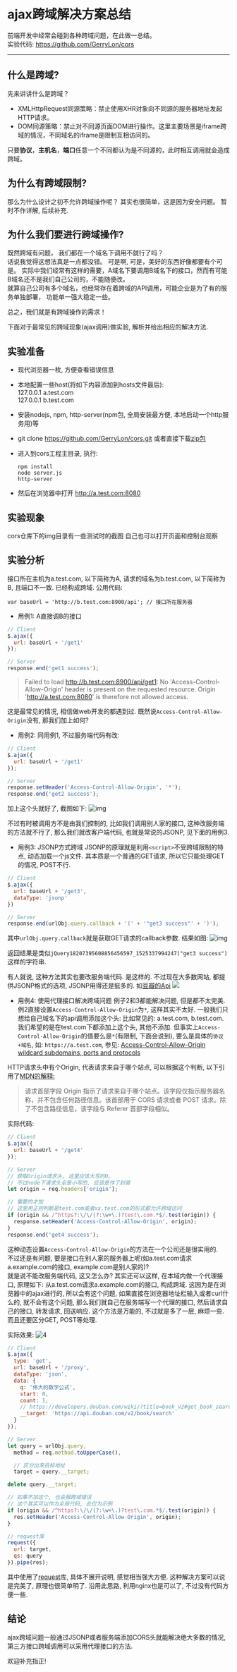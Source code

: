 
# ajax跨域解决方案总结
前端开发中经常会碰到各种跨域问题，在此做一总结。   
实验代码: https://github.com/GerryLon/cors

---

## 什么是跨域?
先来讲讲什么是跨域？
* XMLHttpRequest同源策略：禁止使用XHR对象向不同源的服务器地址发起HTTP请求。
* DOM同源策略：禁止对不同源页面DOM进行操作。这里主要场景是iframe跨域的情况，不同域名的iframe是限制互相访问的。

只要**协议**，**主机名**，**端口**任意一个不同都认为是不同源的，此时相互调用就会造成跨域。

## 为什么有跨域限制?
那么为什么设计之初不允许跨域操作呢？ 其实也很简单，这是因为安全问题。
暂时不作详解, 后续补充.

## 为什么我们要进行跨域操作?
既然跨域有问题， 我们都在一个域名下调用不就行了吗？   
话说我觉得这想法真是一点都没错。 可是啊, 可是，美好的东西好像都要有个可是。
实际中我们经常有这样的需要，A域名下要调用B域名下的接口，然而有可能B域名还不是我们自己公司的，不能随便改。   
就算自己公司有多个域名，也经常存在着跨域的API调用，可能企业是为了有的服务单独部署， 功能单一强大稳定一些。

总之，我们就是有跨域操作的需求！

下面对于最常见的跨域现象(ajax调用)做实验, 解析并给出相应的解决方法.

## 实验准备

* 现代浏览器一枚, 方便查看错误信息
* 本地配置一些host(将如下内容添加到hosts文件最后):   
  127.0.0.1 a.test.com   
  127.0.0.1 b.test.com
* 安装nodejs, npm, http-server(npm包, 全局安装最方便, 本地启动一个http服务用)等

* git clone https://github.com/GerryLon/cors.git
  或者直接下载[zip包](https://github.com/GerryLon/cors/archive/master.zip)

* 进入到cors工程主目录, 执行:
  ```
  npm install
  node server.js
  http-server
  ```
* 然后在浏览器中打开 http://a.test.com:8080

## 实验现象
cors仓库下的img目录有一些测试时的截图
自己也可以打开页面和控制台观察

## 实验分析
接口所在主机为a.test.com, 以下简称为A, 请求的域名为b.test.com, 以下简称为B, 且端口不一致.
已经构成跨域.
公用代码:
```
var baseUrl = 'http://b.test.com:8900/api'; // 接口所在服务器
```

 - 用例1: A直接调B的接口
  ```js
  // Client
  $.ajax({
    url: baseUrl + '/get1'
  });

  // Server
  response.end('get1 success');
  ```
  > Failed to load http://b.test.com:8900/api/get1: No 'Access-Control-Allow-Origin' header is present on the requested resource. Origin 'http://a.test.com:8080' is therefore not allowed access.

  这是最常见的情况, 相信做web开发的都遇到过.
  既然说`Access-Control-Allow-Origin`没有, 那我们加上如何?

  - 用例2: 同用例1, 不过服务端代码有改:
  ```js
  // Client
  $.ajax({
    url: baseUrl + '/get1'
  });

  // Server
  response.setHeader('Access-Control-Allow-Origin', '*');
  response.end('get2 success');
  ```
  加上这个头就好了, 截图如下:
  ![img](http://7xl7ab.com1.z0.glb.clouddn.com/cors/2.png)
  
  不过有时被调用方不是由我们控制的, 比如我们调用别人家的接口, 这种改服务端的方法就不行了, 那么我们就改客户端代码, 也就是常说的JSONP, 见下面的用例3.

  - 用例3: JSONP方式跨域
  JSONP的原理就是利用`<script>`不受跨域限制的特点, 动态加载一个js文件.
  其本质是一个普通的GET请求, 所以它只能处理GET的情况, POST不行.
  ```js
  // Client
  $.ajax({
    url: baseUrl + '/get3',
    dataType: 'jsonp'
  })

  // Server
  response.end(urlObj.query.callback + '(' + '"get3 success"' + ')');
  ```
  其中`urlObj.query.callback`就是获取GET请求的callback参数.
  结果如图:
  ![img](http://7xl7ab.com1.z0.glb.clouddn.com/cors/3.png)
  
  返回结果是类似`jQuery18207395608856456597_1525337994247("get3 success")`这样的字符串.

  有人就说, 这种方法其实也要改服务端代码. 是这样的.
  不过现在大多数网站, 都提供JSONP格式的选项, JSONP用得还是挺多的.
  如[豆瓣的Api](https://developers.douban.com/wiki/?title=api_v2)
  ![](http://7xl7ab.com1.z0.glb.clouddn.com/cors/4.png)

  - 用例4: 使用代理接口解决跨域问题
  例子2和3都能解决问题, 但是都不太完美.
  例2直接设置`Access-Control-Allow-Origin`为`*`, 这样其实不太好.
  一般我们只想给自己域名下的api调用添加这个头: 比如常见的: a.test.com, b.test.com.
  我们希望的是在test.com下都添加上这个头, 其他不添加.
  但事实上`Access-Control-Allow-Origin`的值要么是`*`(有限制, 下面会说到), 要么是具体的`协议+域名`,
  如: `https://a.test.com`, 参见: [Access-Control-Allow-Origin wildcard subdomains, ports and protocols](https://stackoverflow.com/questions/14003332/access-control-allow-origin-wildcard-subdomains-ports-and-protocols)

  HTTP请求头中有个Origin, 代表请求来自于哪个站点, 可以根据这个判断, 以下引用了[MDN的解释:](https://developer.mozilla.org/zh-CN/docs/Web/HTTP/Headers/Origin)

  > 请求首部字段 Origin 指示了请求来自于哪个站点。该字段仅指示服务器名称，并不包含任何路径信息。该首部用于 CORS 请求或者 POST 请求。除了不包含路径信息，该字段与 Referer 首部字段相似。

  实际代码:
  ```js
  // Client
  $.ajax({
    url: baseUrl + '/get4'
  });

  // Server
  // 获取Origin请求头, 这里应该大写的O, 
  // 不过node下请求头全是小写的, 应该是作了封装
  let origin = req.headers['origin'];
  
  // 需要的才加
  // 这里用正则判断是test.com或者xx.test.com的形式都允许跨域访问
  if (origin && /^https?:\/\/(?:\w+\.)?test\.com.*$/.test(origin)) {
    response.setHeader('Access-Control-Allow-Origin', origin);
  }
  response.end('get4 success');  
  ```
  这种动态设置`Access-Control-Allow-Origin`的方法在一个公司还是很实用的.   
  不过还是有问题, 要是接口在别人家的服务器上呢(如a.test.com请求a.example.com的接口, example.com是别人家的)?   
  就是说不能改服务端代码, 这又怎么办?
  其实还可以这样, 在本域内做一个代理接口, 原理如下:
  从a.test.com请求a.example.com的接口, 构成跨域.
  这因为是在浏览器中的ajax进行的, 所以会有这个问题, 如果直接在浏览器地址栏输入或者curl什么的, 就不会有这个问题, 那么我们就自己在服务端写一个代理的接口, 然后请求自己的接口, 转发请求, 回送响应. 这个方法是万能的, 不过就是多了一层, 麻烦一些. 而且还要区分GET, POST等处理.

  实际效果:
  ![4]("http://7xl7ab.com1.z0.glb.clouddn.com/cors/douban.gif")

  ```js
  // Client
  $.ajax({
    type: 'get',
    url: baseUrl + '/proxy',
    dataType: 'json',
    data: {
      q: '伟大的数学公式',
      start: 0,
      count: 1,
      // https://developers.douban.com/wiki/?title=book_v2#get_book_search
      __target: 'https://api.douban.com/v2/book/search'
    }
  });

  // Server
  let query = urlObj.query,
    method = req.method.toUpperCase(),

    // 区分出来目标地址
    target = query.__target;

  delete query.__target;

  // 如果不加这个, 也会报跨域错误
  // 这个其实可以作为全局代码, 此仅为示例
  if (origin && /^https?:\/\/(?:\w+\.)?test\.com.*$/.test(origin)) {
    res.setHeader('Access-Control-Allow-Origin', origin);
  }

  // request库
  request({
    url: target,
    qs: query
  }).pipe(res);
  ```
  其中使用了[request](https://www.npmjs.com/package/request)库, 具体不展开说明, 感觉相当强大方便.
  这种解决方案可以说是完美了, 原理也很简单明了.
  沿用此思路, 利用nginx也是可以了, 不过没有代码方便一些.

## 结论
  ajax跨域问题一般通过JSONP或者服务端添加CORS头就能解决绝大多数的情况, 第三方接口跨域调用可以采用代理接口的方法.


欢迎补充指正!



